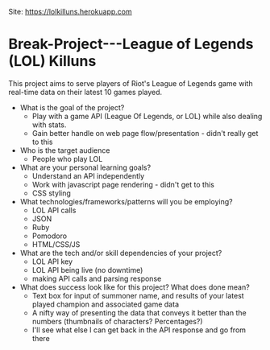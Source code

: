 Site: https://lolkilluns.herokuapp.com

# Break-Project---League of Legends (LOL) Killuns

This project aims to serve players of Riot's League of Legends game with real-time data on their latest 10 games played. 

- What is the goal of the project?
  * Play with a game API (League Of Legends, or LOL) while also dealing with stats.
  * Gain better handle on web page flow/presentation - didn't really get to this
- Who is the target audience 
  * People who play LOL
- What are your personal learning goals?
  * Understand an API independently 
  * Work with javascript page rendering - didn't get to this
  * CSS styling 
- What technologies/frameworks/patterns will you be employing?
  * LOL API calls
  * JSON
  * Ruby
  * Pomodoro  
  * HTML/CSS/JS
- What are the tech and/or skill dependencies of your project?
  * LOL API key
  * LOL API being live (no downtime)
  * making API calls and parsing response  
- What does success look like for this project? What does done mean?
  * Text box for input of summoner name, and results of your latest played champion and associated game data
  * A nifty way of presenting the data that conveys it better than the numbers (thumbnails of characters? Percentages?)
  * I'll see what else I can get back in the API response and go from there  

